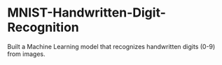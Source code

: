 # MNIST-Handwritten-Digit-Recognition
Built a Machine Learning model that recognizes handwritten digits (0-9) from images.
